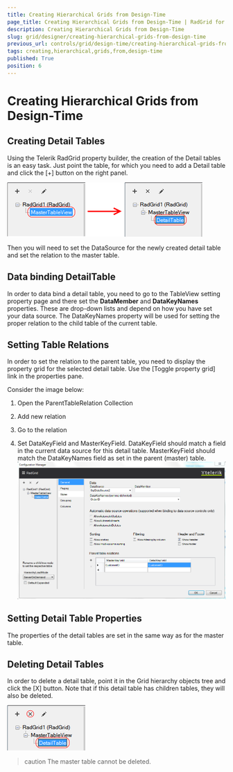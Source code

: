 ```yaml
---
title: Creating Hierarchical Grids from Design-Time
page_title: Creating Hierarchical Grids from Design-Time | RadGrid for ASP.NET AJAX Documentation
description: Creating Hierarchical Grids from Design-Time
slug: grid/designer/creating-hierarchical-grids-from-design-time
previous_url: controls/grid/design-time/creating-hierarchical-grids-from-design-time
tags: creating,hierarchical,grids,from,design-time
published: True
position: 6
---
```


# Creating Hierarchical Grids from Design-Time



## Creating Detail Tables

Using the Telerik RadGrid property builder, the creation of the Detail tables is an easy task. Just point the table, for which you need to add a Detail table and click the [+] button on the right panel.

![Create detail tables](images/grid_creating-hierarchical-grids-from-design-time1.png)

Then you will need to set the DataSource for the newly created detail table and set the relation to the master table.

## Data binding DetailTable

In order to data bind a detail table, you need to go to the TableView setting property page and there set the **DataMember** and **DataKeyNames** properties. These are drop-down lists and depend on how you have set your data source. The DataKeyNames property will be used for setting the proper relation to the child table of the current table.

## Setting Table Relations

In order to set the relation to the parent table, you need to display the property grid for the selected detail table. Use the [Toggle property grid] link in the properties pane.

Consider the image below:

1. Open the ParentTableRelation Collection

1. Add new relation

1. Go to the relation

1. Set DataKeyField and MasterKeyField. DataKeyField should match a field in the current data source for this detail table. MasterKeyField should match the DataKeyNames field as set in the parent (master) table.
![Setting Parent Table Relations](images/grid_creating-hierarchical-grids-from-design-time2.png)

## Setting Detail Table Properties

The properties of the detail tables are set in the same way as for the master table.

## Deleting Detail Tables

In order to delete a detail table, point it in the Grid hierarchy objects tree and click the [X] button. Note that if this detail table has children tables, they will also be deleted.

![Delete Detail Table](images/grid_creating-hierarchical-grids-from-design-time3.png)

>caution The master table cannot be deleted.
>

